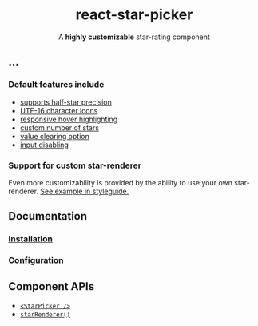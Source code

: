 <h1 align="center">react-star-picker</h1>
<div align="center">
  
A **highly customizable** star-rating component

</div>

## ...

### Default features include

- [supports half-star precision](https://mmkari.github.io/react-star-picker/#/Examples/Half%20stars)
- [UTF-16 character icons](https://mmkari.github.io/react-star-picker/#/Examples/Custom%20characters)
- [responsive hover highlighting](https://mmkari.github.io/react-star-picker/#/Examples/Color%20mixing)
- [custom number of stars](https://mmkari.github.io/react-star-picker/#/Examples/Number%20of%20stars)
- [value clearing option](https://mmkari.github.io/react-star-picker/#/Examples/Resetting)
- [input disabling](https://mmkari.github.io/react-star-picker/#/Examples/Disabling)

### Support for custom star-renderer

Even more customizability is provided by the ability to use your own star-renderer. [See example in styleguide.](https://mmkari.github.io/react-star-picker/#/Examples/Using%20a%20Custom%20Renderer)

## Documentation

### [Installation](/docs/general/Installation.md)

### [Configuration](/docs/general/Configuration.md)

## Component APIs

- [`<StarPicker />`](/docs/components/StarPicker.md)
- [`starRenderer()`](/docs/components/StarRenderer.md)
